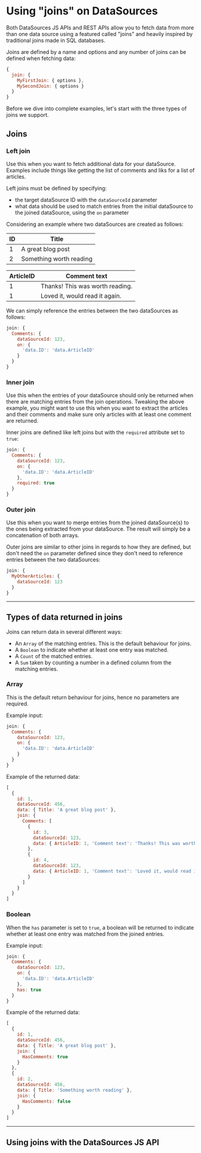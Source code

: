 # Using "joins" on DataSources

Both DataSources JS APIs and REST APIs allow you to fetch data from more than one data source using a featured called "joins" and heavily inspired by traditional joins made in SQL databases.

Joins are defined by a name and options and any number of joins can be defined when fetching data:

```js
{
  join: {
    MyFirstJoin: { options },
    MySecondJoin: { options }
  }
}
```

Before we dive into complete examples, let's start with the three types of joins we support.

## Joins

### Left join

Use this when you want to fetch additional data for your dataSource. Examples include things like getting the list of comments and liks for a list of articles.

Left joins must be defined by specifying:

- the target dataSource ID with the `dataSourceId` parameter
- what data should be used to match entries from the initial dataSource to the joined dataSource, using the `on` parameter

Considering an example where two dataSources are created as follows:

| ID | Title                   |
|----|-------------------------|
| 1  | A great blog post       |
| 2  | Something worth reading |

| ArticleID | Comment text                    |
|-----------|---------------------------------|
| 1         | Thanks! This was worth reading. |
| 1         | Loved it, would read it again.  |

We can simply reference the entries between the two dataSources as follows:

```js
join: {
  Comments: {
    dataSourceId: 123,
    on: {
      'data.ID': 'data.ArticleID'
    }
  }
}
```

### Inner join

Use this when the entries of your dataSource should only be returned when there are matching entries from the join operations. Tweaking the above example, you might want to use this when you want to extract the articles and their comments and make sure only articles with at least one comment are returned.

Inner joins are defined like left joins but with the `required` attribute set to `true`:

```js
join: {
  Comments: {
    dataSourceId: 123,
    on: {
      'data.ID': 'data.ArticleID'
    },
    required: true
  }
}
```

### Outer join

Use this when you want to merge entries from the joined dataSource(s) to the ones being extracted from your dataSource. The result will simply be a concatenation of both arrays.

Outer joins are similar to other joins in regards to how they are defined, but don't need the `on` parameter defined since they don't need to reference entries between the two dataSources:

```js
join: {
  MyOtherArticles: {
    dataSourceId: 123
  }
}
```

---

## Types of data returned in joins

Joins can return data in several different ways:

- An `Array` of the matching entries. This is the default behaviour for joins.
- A `Boolean` to indicate whether at least one entry was matched.
- A `Count` of the matched entries.
- A `Sum` taken by counting a number in a defined column from the matching entries.

### Array

This is the default return behaviour for joins, hence no parameters are required.

Example input:

```js
join: {
  Comments: {
    dataSourceId: 123,
    on: {
      'data.ID': 'data.ArticleID'
    }
  }
}
```

Example of the returned data:

```js
[
  {
    id: 1,
    dataSourceId: 456,
    data: { Title: 'A great blog post' },
    join: {
      Comments: [
        {
          id: 3,
          dataSourceId: 123,
          data: { ArticleID: 1, 'Comment text': 'Thanks! This was worth reading.' }
        },
        {
          id: 4,
          dataSourceId: 123,
          data: { ArticleID: 1, 'Comment text': 'Loved it, would read it again.' }
        }
      ]
    }
  }
]
```

### Boolean

When the `has` parameter is set to `true`, a boolean will be returned to indicate whether at least one entry was matched from the joined entries.

Example input:

```js
join: {
  Comments: {
    dataSourceId: 123,
    on: {
      'data.ID': 'data.ArticleID'
    },
    has: true
  }
}
```

Example of the returned data:

```js
[
  {
    id: 1,
    dataSourceId: 456,
    data: { Title: 'A great blog post' },
    join: {
      HasComments: true
    }
  },
  {
    id: 2,
    dataSourceId: 456,
    data: { Title: 'Something worth reading' },
    join: {
      HasComments: false
    }
  }
]
```

---

## Using joins with the DataSources JS API

